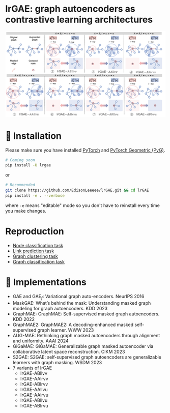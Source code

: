 # lrGAE: graph autoencoders as contrastive learning architectures
![](imgs/cases.png)


# 🚀 Installation

Please make sure you have installed [PyTorch](https://pytorch.org) and [PyTorch Geometric (PyG)](https://pytorch-geometric.readthedocs.io/en/latest/notes/installation.html).


```bash
# Coming soon
pip install -U lrgae
```

or

```bash
# Recommended
git clone https://github.com/EdisonLeeeee/lrGAE.git && cd lrGAE
pip install -e . --verbose
```

where `-e` means "editable" mode so you don't have to reinstall every time you make changes.

# Reproduction
+ [Node classification task](./examples/node_classification)
+ [Link prediction task](./examples/link_prediction)
+ [Graph clustering task](./examples/graph_clustering)
+ [Graph classification task](./examples/graph_classification)

# 👀 Implementations
+ GAE and GAE$_f$: Variational graph auto-encoders. NeurIPS 2016 
+ MaskGAE: What’s behind the mask: Understanding masked graph modeling for graph autoencoders. KDD 2023
+ GraphMAE: GraphMAE: Self-supervised masked graph autoencoders. KDD 2022
+ GraphMAE2: GraphMAE2: A decoding-enhanced masked self-supervised graph learner. WWW 2023
+ AUG-MAE: Rethinking graph masked autoencoders through alignment and uniformity. AAAI 2024
+ GiGaMAE: GiGaMAE: Generalizable graph masked autoencoder via collaborative latent space reconstruction. CIKM 2023
+ S2GAE: S2GAE: self-supervised graph autoencoders are generalizable learners with graph masking. WSDM 2023
+ 7 variants of lrGAE
    + lrGAE-ABllvv
    + lrGAE-AAlrvv
    + lrGAE-ABlrvv
    + lrGAE-AAllvu
    + lrGAE-AAlrvu
    + lrGAE-ABllvu
    + lrGAE-ABlrvu
